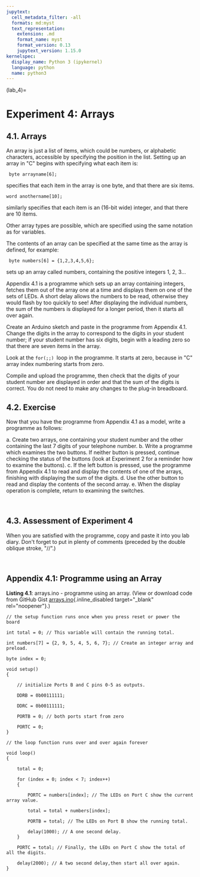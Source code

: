 ```yaml
---
jupytext:
  cell_metadata_filter: -all
  formats: md:myst
  text_representation:
    extension: .md
    format_name: myst
    format_version: 0.13
    jupytext_version: 1.15.0
kernelspec:
  display_name: Python 3 (ipykernel)
  language: python
  name: python3
---
```


(lab_4)=
# Experiment 4: Arrays

## 4.1. Arrays

An array is just a list of items, which could be numbers, or alphabetic
characters, accessible by specifying the position in the list. Setting
up an array in "C" begins with specifying what each item is:

``` {style="padding-left: 40px;"}
 byte arrayname[6]; 
```

specifies that each item in the array is one byte, and that there are
six items.

``` {style="padding-left: 40px;"}
word anothername[10]; 
```

similarly specifies that each item is an (16-bit wide) integer, and that
there are 10 items.

Other array types are possible, which are specified using the same
notation as for variables.

The contents of an array can be specified at the same time as the array
is defined, for example:

``` {style="padding-left: 40px;"}
 byte numbers[6] = {1,2,3,4,5,6}; 
```

sets up an array called numbers, containing the positive integers 1, 2,
3...

Appendix 4.1 is a programme which sets up an array containing integers,
fetches them out of the array one at a time and displays them on one of
the sets of LEDs. A short delay allows the numbers to be read, otherwise
they would flash by too quickly to see! After displaying the individual
numbers, the sum of the numbers is displayed for a longer period, then
it starts all over again.

Create an Arduino sketch and paste in the programme from Appendix 4.1.
Change the digits in the array to correspond to the digits in your
student number; if your student number has six digits, begin with a
leading zero so that there are seven items in the array.

Look at the `for(;;) `loop in the programme. It starts at zero, because
in "C" array index numbering starts from zero.

Compile and upload the programme, then check that the digits of your
student number are displayed in order and that the sum of the digits is
correct. You do not need to make any changes to the plug-in breadboard.

## 4.2. Exercise

Now that you have the programme from Appendix 4.1 as a model, write a
programme as follows:

a.  Create two arrays, one containing your student number and the other
    containing the last 7 digits of your telephone number.
b.  Write a programme which examines the two buttons. If neither button
    is pressed, continue checking the status of the buttons (look at
    Experiment 2 for a reminder how to examine the buttons).
c.  If the left button is pressed, use the programme from Appendix 4.1
    to read and display the contents of one of the arrays, finishing
    with displaying the sum of the digits.
d.  Use the other button to read and display the contents of the second
    array.
e.  When the display operation is complete, return to examining the
    switches.

 

## 4.3. Assessment of Experiment 4

When you are satisfied with the programme, copy and paste it into you
lab diary. Don't forget to put in plenty of comments (preceded by the
double oblique stroke, "//".)

 

## Appendix 4.1: Programme using an Array

**Listing 4.1**: arrays.ino - programme using an array. (View or
download code from GitHub
Gist [arrays.ino](https://gist.github.com/cpjobling/2170231c0092f07d3aa0495f8220098d){.inline_disabled
target="_blank" rel="noopener"}.)

``` {style="font-size: 14pt;"}
// the setup function runs once when you press reset or power the board

int total = 0; // This variable will contain the running total.

int numbers[7] = {2, 9, 5, 4, 5, 6, 7}; // Create an integer array and preload.

byte index = 0;

void setup()
{

    // initialize Ports B and C pins 0-5 as outputs.

    DDRB = 0b00111111;

    DDRC = 0b00111111;

    PORTB = 0; // both ports start from zero

    PORTC = 0;
}

// the loop function runs over and over again forever

void loop()
{

    total = 0;

    for (index = 0; index < 7; index++)
    {

        PORTC = numbers[index]; // The LEDs on Port C show the current array value.

        total = total + numbers[index];

        PORTB = total; // The LEDs on Port B show the running total.

        delay(1000); // A one second delay.
    }

    PORTC = total; // Finally, the LEDs on Port C show the total of all the digits.

    delay(2000); // A two second delay,then start all over again.
}
```
